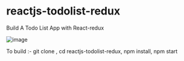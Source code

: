# reactjs-todolist-redux
Build A Todo List App with React-redux

![image](https://github.com/cvsonar/reactjs-todolist-redux/assets/109953587/af52535d-7a7a-45e8-8b19-7ea0fc6f2c1f)

To build :-
git clone <repo>, 
cd reactjs-todolist-redux, 
npm install, 
npm start
